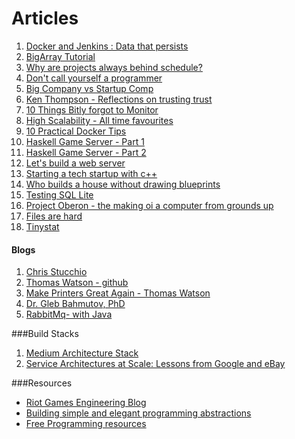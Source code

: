 Articles
=========

1. [Docker and Jenkins : Data that persists](http://engineering.riotgames.com/news/docker-jenkins-data-persists)
2. [BigArray Tutorial](http://bulldog2011.github.io/blog/2013/01/24/big-array-tutorial/)
3. [Why are projects always behind schedule?](http://priceonomics.com/why-are-projects-always-behind-schedule/)
4. [Don't call yourself a programmer](http://www.kalzumeus.com/2011/10/28/dont-call-yourself-a-programmer/)
5. [Big Company vs Startup Comp](http://danluu.com/startup-tradeoffs/)
6. [Ken Thompson - Reflections on trusting trust](https://www.ece.cmu.edu/~ganger/712.fall02/papers/p761-thompson.pdf)
7. [10 Things Bitly forgot to Monitor](http://word.bitly.com/post/74839060954/ten-things-to-monitor)
8. [High Scalability - All time favourites](http://highscalability.com/all-time-favorites/)
9. [10 Practical Docker Tips](http://www.smartjava.org/content/10-practical-docker-tips-day-day-docker-usage)
10. [Haskell Game Server - Part 1](http://mojobojo.com/posts/2015-12-26-haskell-game-server-part-1.html)
11. [Haskell Game Server - Part 2](http://mojobojo.com/posts/2016-01-01-haskell-game-server-part-2.html)
11. [Let's build a web server](http://ruslanspivak.com/lsbaws-part1/)
12. [Starting a tech startup with c++](https://medium.com/@jamesperry/starting-a-tech-startup-with-c-6b5d5856e6de#.tk2wgvi7b)
13. [Who builds a house without drawing blueprints](http://cacm.acm.org/magazines/2015/4/184705-who-builds-a-house-without-drawing-blueprints/fulltext)
14. [Testing SQL Lite](https://www.sqlite.org/testing.html)
15. [Project Oberon - the making oi a computer from grounds up](http://www.projectoberon.com/home)
16. [Files are hard](http://danluu.com/file-consistency/)
17. [Tinystat](https://github.com/codahale/tinystat)

#### Blogs

1. [Chris Stucchio](https://www.chrisstucchio.com/publications.html)
2. [Thomas Watson - github](https://github.com/watson)
3. [Make Printers Great Again - Thomas Watson](https://www.youtube.com/watch?v=58Ti8w1yX2w)
4. [Dr. Gleb Bahmutov, PhD](https://glebbahmutov.com/)
5. [RabbitMq- with Java](http://stackoverflow.com/questions/22901822/when-using-rabbitmq-as-a-java-work-queue-how-should-you-handle-concurrency-and)

###Build Stacks

1. [Medium Architecture Stack](https://medium.com/medium-eng/the-stack-that-helped-medium-drive-2-6-millennia-of-reading-time-e56801f7c492#.iskk3ub9o)
2. [Service Architectures at Scale: Lessons from Google and eBay](http://www.infoq.com/presentations/service-arch-scale-google-ebay)



###Resources

-  [Riot Games Engineering Blog](http://engineering.riotgames.com/)
-  [Building simple and elegant programming abstractions](http://bulldog2011.github.io/)
-  [Free Programming resources](https://medium.com/free-stuff/2000-programming-resources-c2c835001216#.cbbi68vuw)
